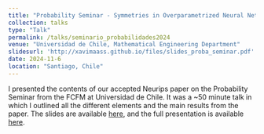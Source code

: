 ```yaml
---
title: "Probability Seminar - Symmetries in Overparametrized Neural Networks: A Mean Field View"
collection: talks
type: "Talk"
permalink: /talks/seminario_probabilidades2024
venue: "Universidad de Chile, Mathematical Engineering Department"
slidesurl: 'http://xavimaass.github.io/files/slides_proba_seminar.pdf'
date: 2024-11-6
location: "Santiago, Chile"
---
```


I presented the contents of our accepted Neurips paper on the Probability Seminar from the FCFM at Universidad de Chile. It was a ~50 minute talk in which I outlined all the different elements and the main results from the paper. The slides are available [here](http://xavimaass.github.io/files/slides_proba_seminar.pdf), and the full presentation is available [here](https://www.youtube.com/watch?si=DgU_Cvy2BAY9FwK0&v=3TOks5Uz6FM&feature=youtu.be).